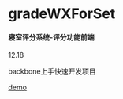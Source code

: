 # gradeWXForSet
<h4>寝室评分系统-评分功能前端</h4>
<p>12.18</p>
<p>backbone上手快速开发项目</p>
<p><a href="http://120.26.48.150/ndsite/setGrade">demo</a></p>
